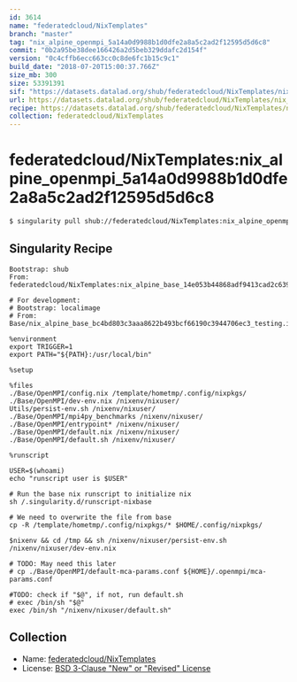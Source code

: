 ```yaml
---
id: 3614
name: "federatedcloud/NixTemplates"
branch: "master"
tag: "nix_alpine_openmpi_5a14a0d9988b1d0dfe2a8a5c2ad2f12595d5d6c8"
commit: "0b2a95be38dee166426a2d5beb329ddafc2d154f"
version: "0c4cffb6ecc663cc0c8de6fc1b15c9c1"
build_date: "2018-07-20T15:00:37.766Z"
size_mb: 300
size: 53391391
sif: "https://datasets.datalad.org/shub/federatedcloud/NixTemplates/nix_alpine_openmpi_5a14a0d9988b1d0dfe2a8a5c2ad2f12595d5d6c8/2018-07-20-0b2a95be-0c4cffb6/0c4cffb6ecc663cc0c8de6fc1b15c9c1.simg"
url: https://datasets.datalad.org/shub/federatedcloud/NixTemplates/nix_alpine_openmpi_5a14a0d9988b1d0dfe2a8a5c2ad2f12595d5d6c8/2018-07-20-0b2a95be-0c4cffb6/
recipe: https://datasets.datalad.org/shub/federatedcloud/NixTemplates/nix_alpine_openmpi_5a14a0d9988b1d0dfe2a8a5c2ad2f12595d5d6c8/2018-07-20-0b2a95be-0c4cffb6/Singularity
collection: federatedcloud/NixTemplates
---
```


# federatedcloud/NixTemplates:nix_alpine_openmpi_5a14a0d9988b1d0dfe2a8a5c2ad2f12595d5d6c8

```bash
$ singularity pull shub://federatedcloud/NixTemplates:nix_alpine_openmpi_5a14a0d9988b1d0dfe2a8a5c2ad2f12595d5d6c8
```

## Singularity Recipe

```singularity
Bootstrap: shub
From: federatedcloud/NixTemplates:nix_alpine_base_14e053b44868adf9413cad2c6394cfbdfb149b81

# For development:
# Bootstrap: localimage
# From: Base/nix_alpine_base_bc4bd803c3aaa8622b493bcf66190c3944706ec3_testing.img

%environment
export TRIGGER=1
export PATH="${PATH}:/usr/local/bin"

%setup

%files
./Base/OpenMPI/config.nix /template/hometmp/.config/nixpkgs/
./Base/OpenMPI/dev-env.nix /nixenv/nixuser/
Utils/persist-env.sh /nixenv/nixuser/
./Base/OpenMPI/mpi4py_benchmarks /nixenv/nixuser/
./Base/OpenMPI/entrypoint* /nixenv/nixuser/
./Base/OpenMPI/default.nix /nixenv/nixuser/
./Base/OpenMPI/default.sh /nixenv/nixuser/

%runscript

USER=$(whoami)
echo "runscript user is $USER"

# Run the base nix runscript to initialize nix
sh /.singularity.d/runscript-nixbase

# We need to overwrite the file from base
cp -R /template/hometmp/.config/nixpkgs/* $HOME/.config/nixpkgs/

$nixenv && cd /tmp && sh /nixenv/nixuser/persist-env.sh /nixenv/nixuser/dev-env.nix

# TODO: May need this later
# cp ./Base/OpenMPI/default-mca-params.conf ${HOME}/.openmpi/mca-params.conf

#TODO: check if "$@", if not, run default.sh
# exec /bin/sh "$@"
exec /bin/sh "/nixenv/nixuser/default.sh"
```

## Collection

 - Name: [federatedcloud/NixTemplates](https://github.com/federatedcloud/NixTemplates)
 - License: [BSD 3-Clause "New" or "Revised" License](https://api.github.com/licenses/bsd-3-clause)

